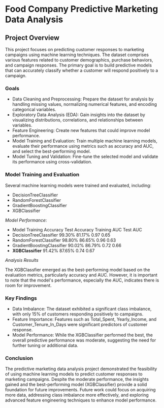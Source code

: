 # Food Company Predictive Marketing Data Analysis

## Project Overview

This project focuses on predicting customer responses to marketing campaigns using machine learning techniques. The dataset comprises various features related to customer demographics, purchase behaviors, and campaign responses. The primary goal is to build predictive models that can accurately classify whether a customer will respond positively to a campaign.

### Goals

* Data Cleaning and Preprocessing: Prepare the dataset for analysis by handling missing values, normalizing numerical features, and encoding categorical variables.
* Exploratory Data Analysis (EDA): Gain insights into the dataset by visualizing distributions, correlations, and relationships between variables.
* Feature Engineering: Create new features that could improve model performance.
* Model Training and Evaluation: Train multiple machine learning models, evaluate their performance using metrics such as accuracy and AUC, and select the best-performing model.
* Model Tuning and Validation: Fine-tune the selected model and validate its performance using cross-validation.

### Model Training and Evaluation

Several machine learning models were trained and evaluated, including:

- DecisionTreeClassifier
- RandomForestClassifier
- GradientBoostingClassifier
- XGBClassifier

_Model Performance_:

* Model	Training  Accuracy	Test Accuracy	Training AUC	Test AUC
* DecisionTreeClassifier	99.30%	81.17%	0.97	0.65
* RandomForestClassifier	98.80%	86.65%	0.96	0.63
* GradientBoostingClassifier	90.02%	86.79%	0.72	0.66
* **XGBClassifier**	91.42%	87.65%	0.74	0.67

_Analysis Results_

The XGBClassfier emerged as the best-performing model based on the evaluation metrics, particularly accuracy and AUC. However, it is important to note that the model's performance, especially the AUC, indicates there is room for improvement.

### Key Findings

* Data Imbalance: The dataset exhibited a significant class imbalance, with only 15% of customers responding positively to campaigns.
* Feature Importance: Features such as Total_Spent, Yearly_Income, and Customer_Tenure_In_Days were significant predictors of customer response.
* Model Performance: While the XGBClassifier performed the best, the overall predictive performance was moderate, suggesting the need for further tuning or additional data.

### Conclusion

The predictive marketing data analysis project demonstrated the feasibility of using machine learning models to predict customer responses to marketing campaigns. Despite the moderate performance, the insights gained and the best-performing model (XGBClassifier) provide a solid foundation for future improvements. Future work could focus on acquiring more data, addressing class imbalance more effectively, and exploring advanced feature engineering techniques to enhance model performance. ​
